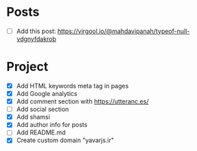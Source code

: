 # Posts
- [ ] Add this post: https://virgool.io/@mahdavipanah/typeof-null-vdgnyfdakrob

# Project
- [x] Add HTML keywords meta tag in pages
- [x] Add Google analytics
- [x] Add comment section with https://utteranc.es/
- [ ] Add social section
- [x] Add shamsi
- [x] Add author info for posts
- [ ] Add README.md
- [x] Create custom domain "yavarjs.ir"